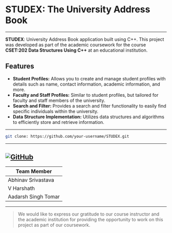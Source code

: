 # STUDEX: The University Address Book
---

**STUDEX**: University Address Book application built using C++. This project was developed as part of the academic coursework for the course **CSET:202 Data Structures Using C++** at an educational institution.


## Features

- **Student Profiles:** Allows you to create and manage student profiles with details such as name, contact information, academic information, and more.
- **Faculty and Staff Profiles:** Similar to student profiles, but tailored for faculty and staff members of the university.
- **Search and Filter:** Provides a search and filter functionality to easily find specific individuals within the university.
- **Data Structure Implementation:** Utilizes data structures and algorithms to efficiently store and retrieve information.
  
---
```bash
git clone: https://github.com/your-username/STUDEX.git
```
---

[![GitHub](https://img.shields.io/badge/GitHub-Visit-000?style=for-the-badge)](https://github.com/your-username/STUDEX)
---

| Team Member         |
|---------------------|
| Abhinav Srivastava  |
| V Harshath          |
| Aadarsh Singh Tomar |
---

> We would like to express our gratitude to our course instructor and the academic institution for providing the opportunity to work on this project as part of our coursework.
